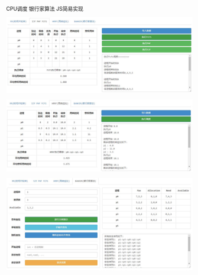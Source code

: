 CPU调度 银行家算法 JS简易实现

![sjf](assets/img/sjf.jpg)

![hrrf](assets/img/hrrf.jpg)

![banker](assets/img/banker.jpg)